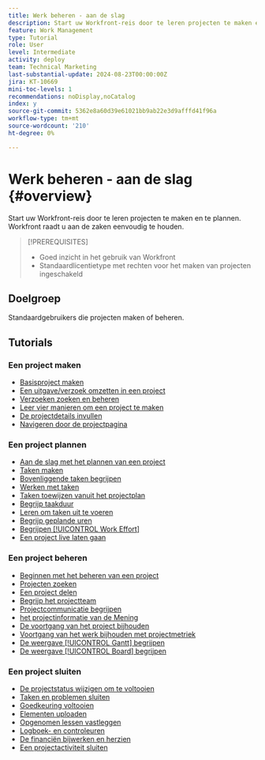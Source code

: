 ```yaml
---
title: Werk beheren - aan de slag
description: Start uw Workfront-reis door te leren projecten te maken en te plannen. Workfront raadt u aan de zaken eenvoudig te houden.
feature: Work Management
type: Tutorial
role: User
level: Intermediate
activity: deploy
team: Technical Marketing
last-substantial-update: 2024-08-23T00:00:00Z
jira: KT-10669
mini-toc-levels: 1
recommendations: noDisplay,noCatalog
index: y
source-git-commit: 5362e8a60d39e61021bb9ab22e3d9afffd41f96a
workflow-type: tm+mt
source-wordcount: '210'
ht-degree: 0%

---
```



# Werk beheren - aan de slag {#overview}

Start uw Workfront-reis door te leren projecten te maken en te plannen. Workfront raadt u aan de zaken eenvoudig te houden.

>[!PREREQUISITES]
>
>* Goed inzicht in het gebruik van Workfront
>* Standaardlicentietype met rechten voor het maken van projecten ingeschakeld


## Doelgroep

Standaardgebruikers die projecten maken of beheren.

## Tutorials

### Een project maken

* [Basisproject maken](/help/manage-work/projects/understand-basic-project-creation.md)
* [Een uitgave/verzoek omzetten in een project](/help/manage-work/issues-requests/create-a-project-from-a-request.md)
* [Verzoeken zoeken en beheren](/help/manage-work/issues-requests/find-requests.md)
* [Leer vier manieren om een project te maken](/help/manage-work/projects/understand-other-ways-to-create-projects.md)
* [De projectdetails invullen](/help/manage-work/projects/fill-in-the-project-details.md)
* [Navigeren door de projectpagina](/help/manage-work/projects/navigate-the-project-page.md)


### Een project plannen

* [Aan de slag met het plannen van een project](/help/manage-work/projects/getting-started-plan-a-project.md)
* [Taken maken](/help/manage-work/tasks/how-to-create-tasks.md)
* [Bovenliggende taken begrijpen](/help/manage-work/tasks/understand-parent-child-tasks.md)
* [Werken met taken](/help/manage-work/tasks/work-with-tasks.md)
* [Taken toewijzen vanuit het projectplan](/help/manage-work/tasks/assign-tasks-from-the-project-plan.md)
* [Begrijp taakduur](/help/manage-work/tasks/understand-task-durations.md)
* [Leren om taken uit te voeren](/help/manage-work/tasks/learn-to-sequence-tasks.md)
* [Begrijp geplande uren](/help/manage-work/tasks/understand-planned-hours.md)
* [Begrijpen [!UICONTROL Work Effort]](/help/manage-work/tasks/understand-work-effort.md)
* [Een project live laten gaan](/help/manage-work/projects/take-a-project-live.md)

### Een project beheren

* [Beginnen met het beheren van een project](/help/manage-work/projects/getting-started-manage-a-project.md)
* [Projecten zoeken](/help/manage-work/projects/find-projects.md)
* [Een project delen](/help/manage-work/projects/share-a-project.md)
* [Begrijp het projectteam](/help/manage-work/projects/understand-the-project-team.md)
* [Projectcommunicatie begrijpen](/help/manage-work/projects/understand-project-communication.md)
* [ het projectinformatie van de Mening ](/help/manage-work/projects/view-project-information.md)
* [De voortgang van het project bijhouden](/help/manage-work/projects/track-overall-project-progress.md)
* [Voortgang van het werk bijhouden met projectmetriek](/help/manage-work/projects/track-work-progress-with-project-metrics.md)
* [De weergave [!UICONTROL Gantt] begrijpen](/help/manage-work/projects/understand-the-gantt-view.md)
* [De weergave [!UICONTROL Board] begrijpen](/help/manage-work/projects/understand-the-board-view.md)


### Een project sluiten

* [De projectstatus wijzigen om te voltooien](/help/manage-work/projects/change-the-project-status.md)
* [Taken en problemen sluiten](/help/manage-work/close-a-project/close-tasks-and-issues.md)
* [Goedkeuring voltooien](/help/manage-work/close-a-project/complete-approvals.md)
* [Elementen uploaden](/help/manage-work/close-a-project/upload-assets.md)
* [Opgenomen lessen vastleggen](/help/manage-work/close-a-project/lessons-learned-from-closing-a-project.md)
* [Logboek- en controleuren](/help/manage-work/close-a-project/log-and-review-hours.md)
* [De financiën bijwerken en herzien](/help/manage-work/project-finances/update-and-review-finances.md)
* [Een projectactiviteit sluiten](/help/manage-work/close-a-project/close-a-project-activity.md)

